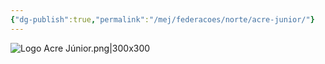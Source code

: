 ```yaml
---
{"dg-publish":true,"permalink":"/mej/federacoes/norte/acre-junior/"}
---
```


![Logo Acre Júnior.png|300x300](/img/user/Imagens/Logos%20das%20Federa%C3%A7%C3%B5es/Logo%20Acre%20J%C3%BAnior.png)